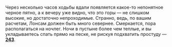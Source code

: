 Через несколько часов ходьбы вдали появляется какое-то непонятное черное пятно, а к вечеру уже видно, что это горы — не слишком высокие, но достаточно непроходимые. Странно, ведь, по вашим расчетам, Лонсам должен быть много севернее. Смеркается, пора располагаться на ночлег. Ночи в пустыне более чем теплые, и вы укладываетесь спать прямо на песке, не рискуя подхватить простуду — [**243**](#n_243).

